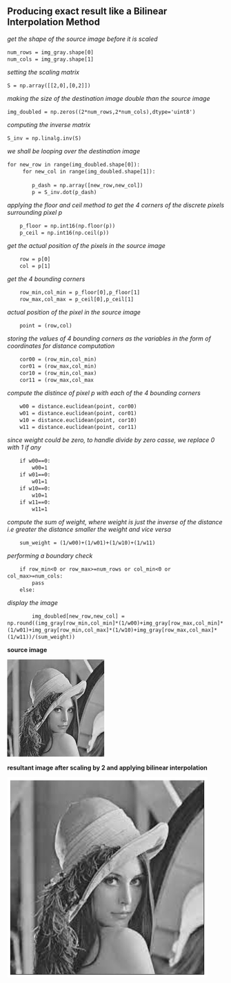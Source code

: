 ## Producing exact result like a Bilinear Interpolation Method


*get the shape of the source image before it is scaled*

    num_rows = img_gray.shape[0]
    num_cols = img_gray.shape[1]

*setting the scaling matrix*


    S = np.array([[2,0],[0,2]])
    

*making the size of the destination image double than the source image*


    img_doubled = np.zeros((2*num_rows,2*num_cols),dtype='uint8')

*computing the inverse matrix*
    
    S_inv = np.linalg.inv(S)
    

*we shall be looping over the destination image*


    for new_row in range(img_doubled.shape[0]):
         for new_col in range(img_doubled.shape[1]):
        
            p_dash = np.array([new_row,new_col])
            p = S_inv.dot(p_dash)

        
       
   *applying the floor and ceil method to get the 4 corners of the discrete pixels surrounding pixel p*
       
        p_floor = np.int16(np.floor(p))
        p_ceil = np.int16(np.ceil(p))
   
   *get the actual position of the pixels in the source image*
   
        row = p[0]
        col = p[1]   
   *get the 4 bounding corners*
        
        row_min,col_min = p_floor[0],p_floor[1]
        row_max,col_max = p_ceil[0],p_ceil[1]            
   *actual position of the pixel in the source image*
   
        point = (row,col)
   *storing the values of 4 bounding corners as the variables in the form of coordinates for distance computation*
       
        cor00 = (row_min,col_min)
        cor01 = (row_max,col_min)
        cor10 = (row_min,col_max)
        cor11 = (row_max,col_max   
   *compute the distince of pixel p with each of the 4 bounding corners*
        
        w00 = distance.euclidean(point, cor00)
        w01 = distance.euclidean(point, cor01)
        w10 = distance.euclidean(point, cor10)
        w11 = distance.euclidean(point, cor11)
   *since weight could be zero, to handle divide by zero casse, we replace 0 with 1 if any*   
        
        if w00==0:
            w00=1
        if w01==0:
            w01=1
        if w10==0:
            w10=1
        if w11==0:
            w11=1
   *compute the sum of weight, where weight is just the inverse of the distance i.e greater the distance smaller the weight and vice versa*
            
        sum_weight = (1/w00)+(1/w01)+(1/w10)+(1/w11)
        
   *performing a boundary check*
   
        if row_min<0 or row_max>=num_rows or col_min<0 or col_max>=num_cols:
            pass
        else:
   *display the image*
         
            img_doubled[new_row,new_col] = np.round((img_gray[row_min,col_min]*(1/w00)+img_gray[row_max,col_min]*(1/w01)+img_gray[row_min,col_max]*(1/w10)+img_gray[row_max,col_max]*(1/w11))/(sum_weight))

**source image**

![](/images/lena.jpg "original image")

**resultant image after scaling by 2 and applying bilinear interpolation**

![](/images/bilin1.png "after scaling by 2 and appling bilinear interpolation")
